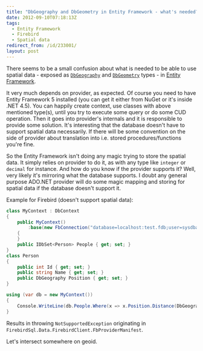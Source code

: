 ```yaml
---
title: "DbGeography and DbGeometry in Entity Framework - what's needed?"
date: 2012-09-10T07:18:13Z
tags:
  - Entity Framework
  - Firebird
  - Spatial data
redirect_from: /id/233001/
layout: post
---
```

There seems to be a small confusion about what is needed to be able to use spatial data - exposed as [`DbGeography`][1] and [`DbGeometry`][2] types - in [Entity Framework][3].

It very much depends on provider, as expected. Of course you need to have Entity Framework 5 installed (you can get it either from NuGet or it's inside .NET 4.5). You can happily create context, use classes with above mentioned type(s), until you try to execute some query or do some CUD operation. Then it goes into provider's internals and it is responsible to provide some solution. It's interesting that the database doesn't have to support spatial data necessarily. If there will be some convention on the side of provider about translation into i.e. stored procedures/functions you're fine.

So the Entity Framework isn't doing any magic trying to store the spatial data. It simply relies on provider to do it, as with any type like `integer` or `decimal` for instance. And how do you know if the provider supports it? Well, very likely it's mirroring what the database supports. I doubt any general purpose ADO.NET provider will do some magic mapping and storing for spatial data if the database doesn't support it.

Example for Firebird (doesn't support spatial data):

```csharp
class MyContext : DbContext
{
	public MyContext()
		:base(new FbConnection("database=localhost:test.fdb;user=sysdba;password=masterkey;pooling=false"), true)
	{
	}
	public IDbSet<Person> People { get; set; }
}
class Person
{
	public int Id { get; set; }
	public string Name { get; set; }
	public DbGeography Position { get; set; }
}
```

```csharp
using (var db = new MyContext())
{
	Console.WriteLine(db.People.Where(x => x.Position.Distance(DbGeography.PointFromText("POINT(1 1)", 4326)) < 100));
}
```

Results in throwing `NotSupportedException` originating in `FirebirdSql.Data.FirebirdClient.FbProviderManifest`.

Let's intersect somewhere on geoid.

[1]: http://msdn.microsoft.com/en-us/library/system.data.spatial.dbgeography.aspx
[2]: http://msdn.microsoft.com/en-us/library/system.data.spatial.dbgeometry.aspx
[3]: http://msdn.com/ef